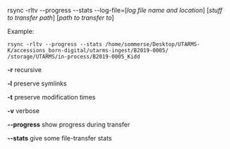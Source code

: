 rsync -rltv --progress --stats --log-file=[*log file name and location*] [*stuff to transfer path*] [*path to transfer to*]


Example: 

```
rsync -rltv --progress --stats /home/sommerse/Desktop/UTARMS-K/accessions_born-digital/utarms-ingest/B2019-0005/ /storage/UTARMS/in-process/B2019-0005_Kidd
```

**-r** recursive

**-l** preserve symlinks

**-t** preserve modification times

**-v** verbose

**--progress** show progress during transfer

**--stats** give some file-transfer stats
